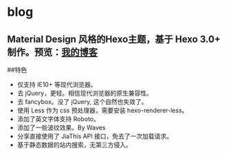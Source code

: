 # blog
Material Design 风格的Hexo主题，基于 Hexo 3.0+ 制作。预览：[我的博客](https://github.com/zclucky/blog)
---
##特色
- 仅支持 IE10+ 等现代浏览器。
- 去 jQuery，更轻。相信现代浏览器的原生兼容性。
- 去 fancybox。没了 jQuery, 这个自然也失效了。
- 使用 Less 作为 css 预处理器，需要安装 hexo-renderer-less。
- 添加了英文字体支持 Roboto。
- 添加了一些波纹效果。By Waves
- 分享直接使用了 JiaThis API 接口，免去了一次加载请求。
- 基于静态数据的站内搜索，无第三方侵入。
